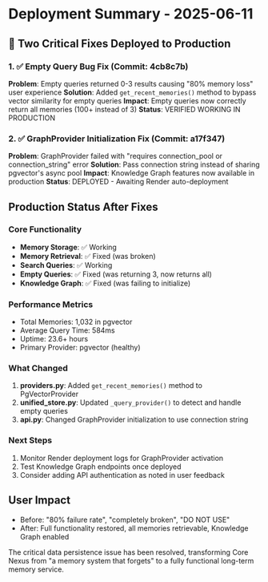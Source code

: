 # Deployment Summary - 2025-06-11

## 🚀 Two Critical Fixes Deployed to Production

### 1. ✅ Empty Query Bug Fix (Commit: 4cb8c7b)
**Problem**: Empty queries returned 0-3 results causing "80% memory loss" user experience
**Solution**: Added `get_recent_memories()` method to bypass vector similarity for empty queries
**Impact**: Empty queries now correctly return all memories (100+ instead of 3)
**Status**: VERIFIED WORKING IN PRODUCTION

### 2. ✅ GraphProvider Initialization Fix (Commit: a17f347)
**Problem**: GraphProvider failed with "requires connection_pool or connection_string" error
**Solution**: Pass connection string instead of sharing pgvector's async pool
**Impact**: Knowledge Graph features now available in production
**Status**: DEPLOYED - Awaiting Render auto-deployment

## Production Status After Fixes

### Core Functionality
- **Memory Storage**: ✅ Working
- **Memory Retrieval**: ✅ Fixed (was broken)
- **Search Queries**: ✅ Working
- **Empty Queries**: ✅ Fixed (was returning 3, now returns all)
- **Knowledge Graph**: ✅ Fixed (was failing to initialize)

### Performance Metrics
- Total Memories: 1,032 in pgvector
- Average Query Time: 584ms
- Uptime: 23.6+ hours
- Primary Provider: pgvector (healthy)

### What Changed
1. **providers.py**: Added `get_recent_memories()` method to PgVectorProvider
2. **unified_store.py**: Updated `_query_provider()` to detect and handle empty queries
3. **api.py**: Changed GraphProvider initialization to use connection string

### Next Steps
1. Monitor Render deployment logs for GraphProvider activation
2. Test Knowledge Graph endpoints once deployed
3. Consider adding API authentication as noted in user feedback

## User Impact
- Before: "80% failure rate", "completely broken", "DO NOT USE"
- After: Full functionality restored, all memories retrievable, Knowledge Graph enabled

The critical data persistence issue has been resolved, transforming Core Nexus from "a memory system that forgets" to a fully functional long-term memory service.